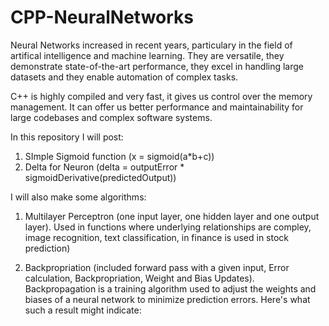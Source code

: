 # CPP-NeuralNetworks

Neural Networks increased in recent years, particulary in the field of artifical intelligence and machine learning. They are versatile, they demonstrate state-of-the-art performance, they excel in handling large datasets and they enable automation of complex tasks.

C++ is highly compiled and very fast, it gives us control over the memory management. It can offer us better performance and maintainability for large codebases and complex software systems.

In this repository I will post:

1) SImple Sigmoid function (x = sigmoid(a*b+c))
2) Delta for Neuron (delta = outputError * sigmoidDerivative(predictedOutput))

I will also make some algorithms:

1) Multilayer Perceptron (one input layer, one hidden layer and one output layer). Used in functions where underlying relationships are compley, image recognition, text classification, in finance is used in stock prediction)

2) Backpropriation (included forward pass with a given input, Error calculation, Backpropriation, Weight and Bias Updates). Backpropagation is a training algorithm used to adjust the weights and biases of a neural network to minimize prediction errors. Here's what such a result might indicate:


   

